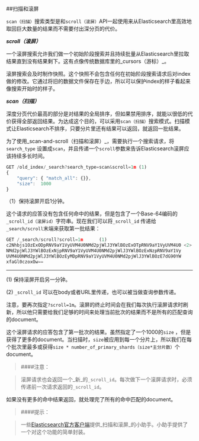 ##扫描和滚屏

`scan（扫描）`搜索类型是和`scroll（滚屏）`API一起使用来从Elasticsearch里高效地取回巨大数量的结果而不需要付出深分页的代价。

___scroll（滚屏）___

一个滚屏搜索允许我们做一个初始阶段搜索并且持续批量从Elasticsearch里拉取结果直到没有结果剩下。这有点像传统数据库里的_cursors（游标）_。

滚屏搜索会及时制作快照。这个快照不会包含任何在初始阶段搜索请求后对index做的修改。它通过将旧的数据文件保存在手边，所以可以保护index的样子看起来像搜索开始时的样子。



___scan（扫描）___

深度分页代价最高的部分是对结果的全局排序，但如果禁用排序，就能以很低的代价获得全部返回结果。为达成这个目的，可以采用`scan（扫描）`搜索模式。扫描模式让Elasticsearch不排序，只要分片里还有结果可以返回，就返回一批结果。

为了使用_scan-and-scroll（扫描和滚屏）_，需要执行一个搜索请求，将`search_type` 设置成`scan`，并且传递一个`scroll`参数来告诉Elasticsearch滚屏应该持续多长时间。


``` js
GET /old_index/_search?search_type=scan&scroll=1m (1)
{
    "query": { "match_all": {}},
    "size":  1000
}
```
（1）保持滚屏开启1分钟。

这个请求的应答没有包含任何命中的结果，但是包含了一个Base-64编码的`_scroll_id（滚屏id）`字符串。现在我们可以将`_scroll_id` 传递给`_search/scroll`末端来获取第一批结果：

``` js
GET /_search/scroll?scroll=1m      (1)
c2Nhbjs1OzExODpRNV9aY1VyUVM4U0NMd2pjWlJ3YWlBOzExOTpRNV9aY1VyUVM4U0 <2>
NMd2pjWlJ3YWlBOzExNjpRNV9aY1VyUVM4U0NMd2pjWlJ3YWlBOzExNzpRNV9aY1Vy
UVM4U0NMd2pjWlJ3YWlBOzEyMDpRNV9aY1VyUVM4U0NMd2pjWlJ3YWlBOzE7dG90YW
xfaGl0czoxOw==
```
--------------------------------------------------
(1) 保持滚屏开启另一分钟。

(2) `_scroll_id` 可以在body或者URL里传递，也可以被当做查询参数传递。

注意，要再次指定`?scroll=1m`。滚屏的终止时间会在我们每次执行滚屏请求时刷新，所以他只需要给我们足够的时间来处理当前批次的结果而不是所有的匹配查询的document。

这个滚屏请求的应答包含了第一批次的结果。虽然指定了一个1000的`size` ，但是获得了更多的document。当扫描时，`size`被应用到每一个分片上，所以我们在每个批次里最多或获得`size * number_of_primary_shards（size*主分片数）`个document。

> ####注意：

> 滚屏请求也会返回一个_新_的`_scroll_id`。每次做下一个滚屏请求时，必须传递前一次请求返回的`_scroll_id`。

如果没有更多的命中结果返回，就处理完了所有的命中匹配的document。

> ####提示：

> 一些[Elasticsearch官方客户端](http://www.elasticsearch.org/guide)提供_扫描和滚屏_的小助手。小助手提供了一个对这个功能的简单封装。


<!--
[[scan-scroll]]
=== scan and scroll

The `scan` search type and the `scroll` API((("scroll API", "scan and scroll"))) are used together to retrieve
large numbers of documents from Elasticsearch efficiently, without paying the
penalty of deep pagination.

`scroll`::
+
--
A _scrolled search_ allows us to((("scrolled search"))) do an initial search and to keep pulling
batches of results from Elasticsearch until there are no more results left.
It's a bit like a _cursor_ in ((("cursors")))a traditional database.

A scrolled search takes a snapshot in time. It doesn't see any changes that
are made to the index after the initial search request has been made. It does
this by keeping the old data files around, so that it can preserve its ``view''
on what the index looked like at the time it started.

--

`scan`::

The costly part of deep pagination is the global sorting of results, but if we
disable sorting, then we can return all documents quite cheaply. To do this, we
use the `scan` search type.((("scan search type"))) Scan instructs Elasticsearch to do no sorting, but
to just return the next batch of results from every shard that still has
results to return.

To use _scan-and-scroll_, we execute a search((("scan-and-scroll"))) request setting `search_type` to((("search_type", "scan and scroll")))
`scan`, and passing a `scroll` parameter telling Elasticsearch how long it
should keep the scroll open:

[source,js]
--------------------------------------------------
GET /old_index/_search?search_type=scan&scroll=1m <1>
{
    "query": { "match_all": {}},
    "size":  1000
}
--------------------------------------------------
<1> Keep the scroll open for 1 minute.

The response to this request doesn't include any hits, but does include a
`_scroll_id`, which is a long Base-64 encoded((("scroll_id"))) string. Now we can pass the
`_scroll_id` to the `_search/scroll` endpoint to retrieve the first batch of
results:

[source,js]
--------------------------------------------------
GET /_search/scroll?scroll=1m <1>
c2Nhbjs1OzExODpRNV9aY1VyUVM4U0NMd2pjWlJ3YWlBOzExOTpRNV9aY1VyUVM4U0 <2>
NMd2pjWlJ3YWlBOzExNjpRNV9aY1VyUVM4U0NMd2pjWlJ3YWlBOzExNzpRNV9aY1Vy
UVM4U0NMd2pjWlJ3YWlBOzEyMDpRNV9aY1VyUVM4U0NMd2pjWlJ3YWlBOzE7dG90YW
xfaGl0czoxOw==
--------------------------------------------------
<1> Keep the scroll open for another minute.
<2> The `_scroll_id` can be passed in the body, in the URL, or as a
    query parameter.

Note that we again specify `?scroll=1m`.  The scroll expiry time is refreshed
every time we run a scroll request, so it needs to give us only enough time
to process the current batch of results, not all of the documents that match
the query.

The response to this scroll request includes the first batch of results.
Although we specified a `size` of 1,000, we get back many more
documents.((("size parameter", "in scanning")))  When scanning, the `size` is applied to each shard, so you will
get back a maximum of `size * number_of_primary_shards` documents in each
batch.

NOTE: The scroll request also returns  a _new_ `_scroll_id`.  Every time
we make the next scroll request, we must pass the `_scroll_id` returned by the
_previous_ scroll request.

When no more hits are returned, we have processed all matching documents.

TIP: Some of the http://www.elasticsearch.org/guide[official Elasticsearch clients]
provide _scan-and-scroll_ helpers that provide an easy wrapper around this
functionality.((("clients", "providing scan-and-scroll helpers")))

-->
